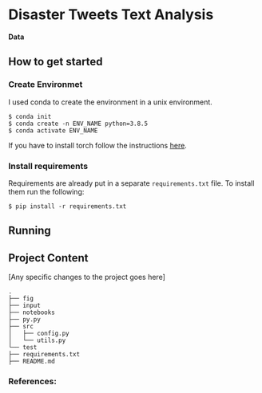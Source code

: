 # Disaster Tweets Text Analysis

**Data**

<!-- What should I expect the data format to be?

Each sample in the train and test set has the following information:

- The text of a tweet
- A keyword from that tweet (although this may be blank!)
- The location the tweet was sent from (may also be blank)

What am I predicting?

You are predicting whether a given tweet is about a real disaster or not. If so, predict a 1. If not, predict a 0.
Files

    train.csv - the training set
    test.csv - the test set
    sample_submission.csv - a sample submission file in the correct format

Columns

    id - a unique identifier for each tweet
    text - the text of the tweet
    location - the location the tweet was sent from (may be blank)
    keyword - a particular keyword from the tweet (may be blank)
    target - in train.csv only, this denotes whether a tweet is about a real disaster (1) or not (0) -->

## How to get started

<!--[Nothing here] -->

### Create Environmet

I used conda to create the environment in a unix environment.

```console
$ conda init
$ conda create -n ENV_NAME python=3.8.5
$ conda activate ENV_NAME
```
If you have to install torch follow the instructions [here](https://pytorch.org/get-started/locally/#linux-pip).
### Install requirements

Requirements are already put in a separate `requirements.txt` file. To install them run the following:

```console
$ pip install -r requirements.txt
```

## Running

<!--Instructions to run the code and create results-->

## Project Content

[Any specific changes to the project goes here]

```console
.
├── fig
├── input
├── notebooks
├── py.py
├── src
│   ├── config.py
│   └── utils.py
└── test
├── requirements.txt
├── README.md

```

<!-- `./app/`

- contains the information about deploying the proj as app

`./input/`

- contains the input files (raw and/or modified) used in the project

`./models/`

- contains the saved models

`./notebooks/`

- contains the notebooks for exploration and/or presentation purposes

`./src/`

- contains all the *.py codes used in the project

- `config.py`

  - consists of the environemtnal variables or global parameters used

- `create_folds.py`

  - creates the folds according to the data distribution for evaluation

- `preprocessing.py`

  - entails most of the preprocessing that goes into the raw data

- `train.py`

  - contains the tools to train the model

- `utils.py`

  - These are utility functions needed

`./requirements.txt`

- contains the libraries needed to be installed for running the programs smoothly

`./README.md`

- contains the instructions for running the programs smoothly -->

<!-- ### app
To run the Flask app in the local browser, go to the app folder.

```shell
$ export FLASK_APP=app.y
$ python app.y
```

Then open your browser at `localhost/5000` -->


### References:
